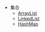 - 集合
	- [ArrayList](java/collection/ArrayList.md)
	- [LinkedList](java/collection/LinkedList.md)
	- [HashMap](java/collection/HashMap.md)